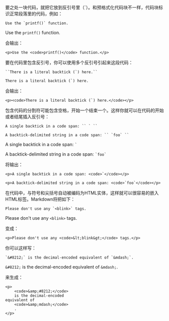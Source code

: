 要之处一块代码，就把它放到反引号里（`）。和预格式化代码块不一样，代码块标识正常段落里的代码，例如：

	Use the `printf()` function.

Use the `printf()` function.

会输出：

	<p>Use the <code>printf()</code> function.</p>

要在代码里包含反引号，你可以使用多个反引号引起来这段代码：

	``There is a literal backtick (`) here.``

``There is a literal backtick (`) here.``

会输出：

	<p><code>There is a literal backtick (`) here.</code></p>

包含代码的分割符可能包含空格，开始一个结束一个。这样你就可以在代码的开始或者结尾插入反引号：

	A single backtick in a code span: `` ` ``

	A backtick-delimited string in a code span: `` `foo` ``

A single backtick in a code span: `` ` ``

A backtick-delimited string in a code span: `` `foo` ``

将输出：

	<p>A single backtick in a code span: <code>`</code></p>

	<p>A backtick-delimited string in a code span: <code>`foo`</code></p>

在代码中，与符号和尖括号自动被编码为HTML实体，这样就可以很容易的嵌入HTML标签。Markdown将把如下：

	Please don't use any `<blink>` tags.

Please don't use any `<blink>` tags.

变成：

	<p>Please don't use any <code>&lt;blink&gt;</code> tags.</p>

你可以这样写：

	`&#8212;` is the decimal-encoded equivalent of `&mdash;`.

`&#8212;` is the decimal-encoded equivalent of `&mdash;`.

来生成：

	<p>
		<code>&amp;#8212;</code>
		is the decimal-encoded
	equivalent of
		<code>&amp;mdash;</code>
		.
	</p>